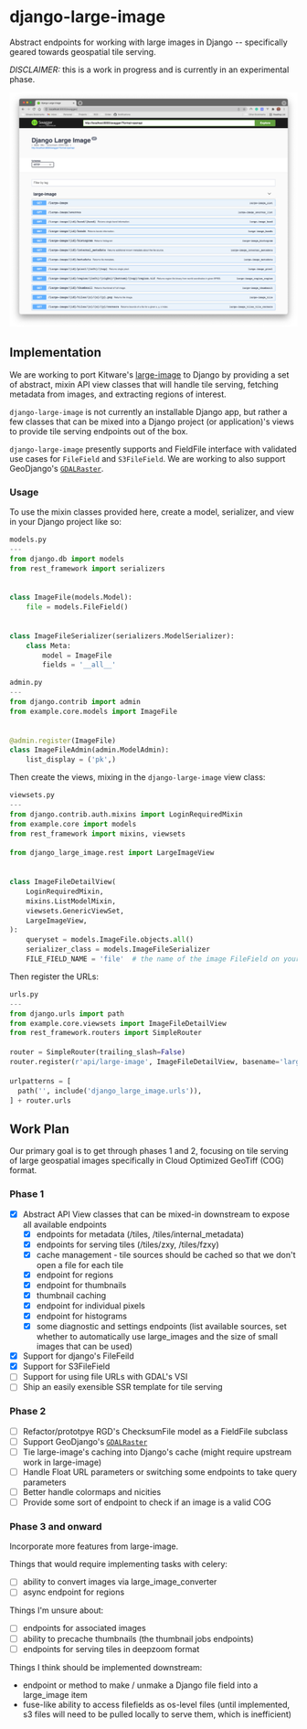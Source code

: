 # django-large-image

Abstract endpoints for working with large images in Django -- specifically
geared towards geospatial tile serving.

*DISCLAIMER:* this is a work in progress and is currently in an experimental phase.

![swagger-spec](./doc/swagger.png)

## Implementation

We are working to port Kitware's [large-image](https://github.com/girder/large_image)
to Django by providing a set of abstract, mixin API view classes that will
handle tile serving, fetching metadata from images, and extracting regions of
interest.

`django-large-image` is not currently an installable Django app, but rather
a few classes that can be mixed into a Django project (or application)'s views
to provide tile serving endpoints out of the box.

`django-large-image` presently supports and FieldFile interface with validated
use cases for `FileField` and `S3FileField`. We are working to also support
GeoDjango's [`GDALRaster`](https://docs.djangoproject.com/en/4.0/ref/contrib/gis/gdal/#django.contrib.gis.gdal.GDALRaster).

### Usage

To use the mixin classes provided here, create a model, serializer, and view in
your Django project like so:

```py
models.py
---
from django.db import models
from rest_framework import serializers


class ImageFile(models.Model):
    file = models.FileField()


class ImageFileSerializer(serializers.ModelSerializer):
    class Meta:
        model = ImageFile
        fields = '__all__'
```

```py
admin.py
---
from django.contrib import admin
from example.core.models import ImageFile


@admin.register(ImageFile)
class ImageFileAdmin(admin.ModelAdmin):
    list_display = ('pk',)
```

Then create the views, mixing in the `django-large-image` view class:
```py
viewsets.py
---
from django.contrib.auth.mixins import LoginRequiredMixin
from example.core import models
from rest_framework import mixins, viewsets

from django_large_image.rest import LargeImageView


class ImageFileDetailView(
    LoginRequiredMixin,
    mixins.ListModelMixin,
    viewsets.GenericViewSet,
    LargeImageView,
):
    queryset = models.ImageFile.objects.all()
    serializer_class = models.ImageFileSerializer
    FILE_FIELD_NAME = 'file'  # the name of the image FileField on your model
```

Then register the URLs:

```py
urls.py
---
from django.urls import path
from example.core.viewsets import ImageFileDetailView
from rest_framework.routers import SimpleRouter

router = SimpleRouter(trailing_slash=False)
router.register(r'api/large-image', ImageFileDetailView, basename='large-image')

urlpatterns = [
  path('', include('django_large_image.urls')),
] + router.urls

```

## Work Plan

Our primary goal is to get through phases 1 and 2, focusing on tile serving of
large geospatial images specifically in Cloud Optimized GeoTiff (COG) format.

### Phase 1

- [x] Abstract API View classes that can be mixed-in downstream to expose all available endpoints
  - [x] endpoints for metadata (/tiles, /tiles/internal_metadata)
  - [x] endpoints for serving tiles (/tiles/zxy, /tiles/fzxy)
  - [x] cache management - tile sources should be cached so that we don't open a file for each tile
  - [x] endpoint for regions
  - [x] endpoint for thumbnails
  - [x] thumbnail caching
  - [x] endpoint for individual pixels
  - [x] endpoint for histograms
  - [x] some diagnostic and settings endpoints (list available sources, set whether to automatically use large_images and the size of small images that can be used)
- [x] Support for django's FileFeild
- [x] Support for S3FileField
- [ ] Support for using file URLs with GDAL's VSI
- [ ] Ship an easily exensible SSR template for tile serving

### Phase 2

- [ ] Refactor/prototpye RGD's ChecksumFile model as a FieldFile subclass
- [ ] Support GeoDjango's [`GDALRaster`](https://docs.djangoproject.com/en/4.0/ref/contrib/gis/gdal/#django.contrib.gis.gdal.GDALRaster)
- [ ] Tie large-image's caching into Django's cache (might require upstream work in large-image)
- [ ] Handle Float URL parameters or switching some endpoints to take query parameters
- [ ] Better handle colormaps and nicities
- [ ] Provide some sort of endpoint to check if an image is a valid COG

### Phase 3 and onward

Incorporate more features from large-image.

Things that would require implementing tasks with celery:

- [ ] ability to convert images via large_image_converter
- [ ] async endpoint for regions

Things I'm unsure about:

- [ ] endpoints for associated images
- [ ] ability to precache thumbnails (the thumbnail jobs endpoints)
- [ ] endpoints for serving tiles in deepzoom format

Things I think should be implemented downstream:

- endpoint or method to make / unmake a Django file field into a large_image item
- fuse-like ability to access filefields as os-level files (until implemented, s3 files will need to be pulled locally to serve them, which is inefficient)
